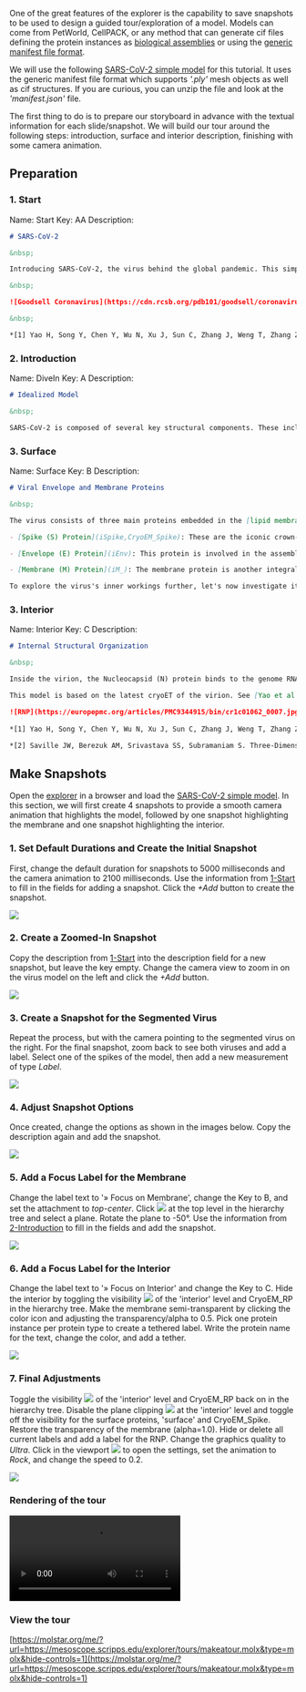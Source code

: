 ﻿One of the great features of the explorer is the capability to save snapshots to be used to design a guided tour/exploration of a model. Models can come from PetWorld, CellPACK, or any method that can generate cif files defining the protein instances as [biological assemblies](https://pdb101.rcsb.org/learn/guide-to-understanding-pdb-data/biological-assemblies#Anchor-Biol) or using the [generic manifest file format](fileformat.md#manifest-generic-file-format-documentation).

We will use the following [SARS-CoV-2 simple model](https://mesoscope.scripps.edu/explorer/examples/sarscov2_manifest.zip) for this tutorial. It uses the generic manifest file format which supports *'.ply'* mesh objects as well as cif structures. If you are curious, you can unzip the file and look at the *'manifest.json'* file.

The first thing to do is to prepare our storyboard in advance with the textual information for each slide/snapshot. We will build our tour around the following steps: introduction, surface and interior description, finishing with some camera animation.

## Preparation

### 1. Start

Name: Start
Key: AA
Description: 
```markdown
# SARS-CoV-2 

&nbsp;

Introducing SARS-CoV-2, the virus behind the global pandemic. This simplified model ([on the left](gcompartments.root.CoronavirusSept)), built from structural biology data and cryo-electron tomography ([on the right](gcompartments.root.CoronavirusEM), [Yao et al., Cell 2020](https://doi.org/10.1016/j.cell.2020.09.018)[1]), reveals the virus poised to infect human cells [EMD-30430](https://www.ebi.ac.uk/emdb/EMD-30430). Let's explore its sophisticated structure and understand how each component contributes to its infectious capability. Throughout this tour, we'll explore the overall structure of SARS-CoV-2 and how it functions to cause illness. [Let's dive in!](#A)

&nbsp;

![Goodsell Coronavirus](https://cdn.rcsb.org/pdb101/goodsell/coronavirus-key.jpg)

&nbsp;

*[1] Yao H, Song Y, Chen Y, Wu N, Xu J, Sun C, Zhang J, Weng T, Zhang Z, Wu Z, Cheng L, Shi D, Lu X, Lei J, Crispin M, Shi Y, Li L, Li S. Molecular Architecture of the SARS-CoV-2 Virus. Cell. 2020 Oct 29;183(3):730-738.e13.[doi: 10.1016/j.cell.2020.09.018](https://doi.org/10.1016/j.cell.2020.09.018). Epub 2020 Sep 6. PMID: 32979942; PMCID: PMC7474903.*
```

### 2. Introduction

Name: DiveIn
Key: A
Description: 
```markdown
# Idealized Model 

&nbsp;

SARS-CoV-2 is composed of several key structural components. These include the [spike (S) protein](iSpike,CryoEM_Spike), [envelope (E) protein](iEnv), [membrane (M) protein](iM_), and [nucleocapsid (N) protein](iNucleocapsid,CryoEM_RNP). Together, these structural components work in harmony to facilitate the virus's entry into host cells, replication of its genetic material, assembly of new viral particles, and ultimately, the spread of infection. As we delve deeper into the structural details, we'll explore how each component contributes to the virus's ability to infect cells and cause illness. Let's embark on this fascinating journey through the intricate world of SARS-CoV-2 and look at the [surface](#B).
```

### 3. Surface

Name: Surface
Key: B
Description: 
```markdown
# Viral Envelope and Membrane Proteins

&nbsp;

The virus consists of three main proteins embedded in the [lipid membrane](imembrane,CryoEM_Membrane):

- [Spike (S) Protein](iSpike,CryoEM_Spike): These are the iconic crown-like spikes that adorn the surface of the virus. They play a crucial role in attaching to and infecting human cells by binding to a specific receptor called ACE2. (PDB [6VYB](http://www.rcsb.org/pdb/explore.do?structureId=6VYB), UniProt [P59594](https://www.uniprot.org/uniprotkb/P59594/entry))

- [Envelope (E) Protein](iEnv): This protein is involved in the assembly and release of new viruses from infected cells. It helps shape the viral envelope and is essential for the virus's life cycle. (PDB [5x29](http://www.rcsb.org/pdb/explore.do?structureId=5x29), UniProt [P59637](https://www.uniprot.org/uniprotkb/P59637/entry))

- [Membrane (M) Protein](iM_): The membrane protein is another integral part of the viral envelope. It helps give the virus its shape and is involved in viral assembly and budding. (PDB [7vgr](http://www.rcsb.org/pdb/explore.do?structureId=7vgr), PDB [7VGS](http://www.rcsb.org/pdb/explore.do?structureId=7VGS), [P59596](https://www.uniprot.org/uniprotkb/P59596/entry))

To explore the virus's inner workings further, let's now investigate its [core components](#C).
```


### 3. Interior

Name: Interior
Key: C
Description: 
```markdown
# Internal Structural Organization

&nbsp;

Inside the virion, the Nucleocapsid (N) protein binds to the genome RNA ([Ribonucleoprotein RNP](iNucleocapsid,CryoEM_RNP)), supporting the dense packing of the long RNA strand essential for the virus's replication and transmission. The RNA strand carries the genetic information vital for the virus's reproduction within host cells. Understanding this RNA is key to unraveling the virus's replication process.

This model is based on the latest cryoET of the virion. See [Yao et al., Cell 2020](https://doi.org/10.1016/j.cell.2020.09.018)[1] and [Saville et al.](https://pubs.acs.org/doi/10.1021/acs.chemrev.1c01062)[2].

![RNP](https://europepmc.org/articles/PMC9344915/bin/cr1c01062_0007.jpg)
 
*[1] Yao H, Song Y, Chen Y, Wu N, Xu J, Sun C, Zhang J, Weng T, Zhang Z, Wu Z, Cheng L, Shi D, Lu X, Lei J, Crispin M, Shi Y, Li L, Li S. Molecular Architecture of the SARS-CoV-2 Virus. Cell. 2020 Oct 29;183(3):730-738.e13. [doi: 10.1016/j.cell.2020.09.018](https://doi.org/10.1016/j.cell.2020.09.018). Epub 2020 Sep 6. PMID: 32979942; PMCID: PMC7474903.*

*[2] Saville JW, Berezuk AM, Srivastava SS, Subramaniam S. Three-Dimensional Visualization of Viral Structure, Entry, and Replication Underlying the Spread of SARS-CoV-2. Chem Rev. 2022 Sep 14;122(17):14066-14084. [doi: 10.1021/acs.chemrev.1c01062](https://doi.org/10.1021/acs.chemrev.1c01062). Epub 2022 Jul 21. PMID: 35863749; PMCID: PMC9344915.*
```

## Make Snapshots
Open the [explorer](https://molstar.org/me/) in a browser and load the [SARS-CoV-2 simple model](https://mesoscope.scripps.edu/explorer/examples/sarscov2_manifest.zip). In this section, we will first create 4 snapshots to provide a smooth camera animation that highlights the model, followed by one snapshot highlighting the membrane and one snapshot highlighting the interior.

### 1. Set Default Durations and Create the Initial Snapshot
First, change the default duration for snapshots to 5000 milliseconds and the camera animation to 2100 milliseconds.
Use the information from [1-Start](tutorial.md#1-start) to fill in the fields for adding a snapshot. Click the *+Add* button to create the snapshot.

![](./img/step1.png)

### 2. Create a Zoomed-In Snapshot
Copy the description from [1-Start](tutorial.md#1-start) into the description field for a new snapshot, but leave the key empty. Change the camera view to zoom in on the virus model on the left and click the *+Add* button.

![](./img/step2.png)

### 3. Create a Snapshot for the Segmented Virus
Repeat the process, but with the camera pointing to the segmented virus on the right. For the final snapshot, zoom back to see both viruses and add a label. Select one of the spikes of the model, then add a new measurement of type *Label*.

![](./img/step4.png)

### 4. Adjust Snapshot Options
Once created, change the options as shown in the images below. Copy the description again and add the snapshot.

![](./img/step5.png)

### 5. Add a Focus Label for the Membrane
Change the label text to '» Focus on Membrane', change the Key to B, and set the attachment to *top-center*. Click ![](img/cut.png) at the top level in the hierarchy tree and select a plane. Rotate the plane to -50°. Use the information from [2-Introduction](tutorial.md#2-introduction) to fill in the fields and add the snapshot.

![](./img/step6.png)

### 6. Add a Focus Label for the Interior
Change the label text to '» Focus on Interior' and change the Key to C. Hide the interior by toggling the visibility ![](img/eye.png) of the 'interior' level and CryoEM_RP in the hierarchy tree. Make the membrane semi-transparent by clicking the color icon and adjusting the transparency/alpha to 0.5. Pick one protein instance per protein type to create a tethered label. Write the protein name for the text, change the color, and add a tether.

![](./img/step7.png)

### 7. Final Adjustments
Toggle the visibility ![](img/eye.png) of the 'interior' level and CryoEM_RP back on in the hierarchy tree. Disable the plane clipping ![](img/cut.png) at the 'interior' level and toggle off the visibility for the surface proteins, 'surface' and CryoEM_Spike. Restore the transparency of the membrane (alpha=1.0). Hide or delete all current labels and add a label for the RNP. Change the graphics quality to *Ultra*. Click in the viewport ![](./img/settingsicon.png) to open the settings, set the animation to *Rock*, and change the speed to 0.2.

![](./img/step8.png)

### Rendering of the tour 
![type:video](videos/makeatour.mp4)


### View the tour 
[https://molstar.org/me/?url=https://mesoscope.scripps.edu/explorer/tours/makeatour.molx&type=molx&hide-controls=1](https://molstar.org/me/?url=https://mesoscope.scripps.edu/explorer/tours/makeatour.molx&type=molx&hide-controls=1)

